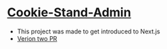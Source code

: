 # [Cookie-Stand-Admin](https://github.com/majedalswaeer/cookie-stand-admin/tree/lab38)
- This project was made to get introduced to Next.js
- [Verion two PR](https://github.com/majedalswaeer/cookie-stand-admin/pull/1)